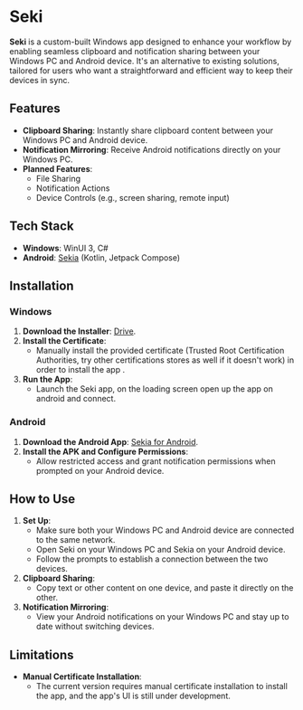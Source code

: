 # Seki

**Seki** is a custom-built Windows app designed to enhance your workflow by enabling seamless clipboard and notification sharing between your Windows PC and Android device. It's an alternative to existing solutions, tailored for users who want a straightforward and efficient way to keep their devices in sync.

## Features

- **Clipboard Sharing**: Instantly share clipboard content between your Windows PC and Android device.
- **Notification Mirroring**: Receive Android notifications directly on your Windows PC.
- **Planned Features**:
  - File Sharing
  - Notification Actions
  - Device Controls (e.g., screen sharing, remote input)

## Tech Stack

- **Windows**: WinUI 3, C#
- **Android**: [Sekia](https://github.com/shrimqy/Sekia) (Kotlin, Jetpack Compose)

## Installation

### Windows

1. **Download the Installer**: [Drive](https://drive.google.com/drive/folders/1DcjlZteJkj067erkfgd9pWoFBM9Icb_G?usp=sharing).
2. **Install the Certificate**:
   - Manually install the provided certificate (Trusted Root Certification Authorities, try other certifications stores as well if it doesn't work) in order to install the app .
3. **Run the App**:
   - Launch the Seki app, on the loading screen open up the app on android and connect.

### Android

1. **Download the Android App**: [Sekia for Android](https://github.com/shrimqy/Sekia).
2. **Install the APK and Configure Permissions**:
   - Allow restricted access and grant notification permissions when prompted on your Android device.

## How to Use

1. **Set Up**:
   - Make sure both your Windows PC and Android device are connected to the same network.
   - Open Seki on your Windows PC and Sekia on your Android device.
   - Follow the prompts to establish a connection between the two devices.
2. **Clipboard Sharing**:
   - Copy text or other content on one device, and paste it directly on the other.
3. **Notification Mirroring**:
   - View your Android notifications on your Windows PC and stay up to date without switching devices.

## Limitations

- **Manual Certificate Installation**:
  - The current version requires manual certificate installation to install the app, and the app's UI is still under development.
